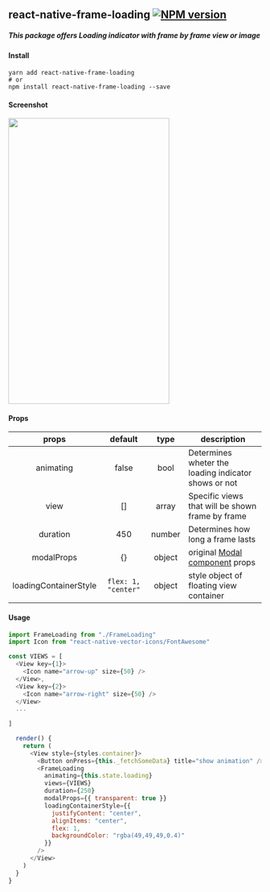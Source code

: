 ## react-native-frame-loading [![NPM version](https://img.shields.io/badge/npm-v0.1.1-blue.svg)](https://www.npmjs.com/package/react-native-frame-loading)

##### This package offers Loading indicator with frame by frame view or image

#### Install 
```
yarn add react-native-frame-loading
# or 
npm install react-native-frame-loading --save
```   

#### Screenshot
<img src="https://raw.githubusercontent.com/heyman333/react-native-frame-loading/master/screenshot.gif" width="320" height="568">

#### Props 
|props     |default|type  |description                                          |
|:--------:|:-----:|:----:|-----------------------------------------------------|
|animating |false  |bool  |Determines wheter the loading indicator shows or not
|view      |[]     |array |Specific views that will be shown frame by frame 
|duration  |450    |number|Determines how long a frame lasts         
|modalProps|{}     |object|original [Modal component](https://facebook.github.io/react-native/docs/modal.html) props          
|loadingContainerStyle|`flex: 1, "center"`|object|style object of floating view container




#### Usage 
```js
import FrameLoading from "./FrameLoading"
import Icon from "react-native-vector-icons/FontAwesome"

const VIEWS = [
  <View key={1}>
    <Icon name="arrow-up" size={50} />
  </View>,
  <View key={2}>
    <Icon name="arrow-right" size={50} />
  </View>
  ...
  
]

  render() {
    return (
      <View style={styles.container}>
        <Button onPress={this._fetchSomeData} title="show animation" />\
        <FrameLoading
          animating={this.state.loading}
          views={VIEWS}
          duration={250}
          modalProps={{ transparent: true }}
          loadingContainerStyle={{
            justifyContent: "center",
            alignItems: "center",
            flex: 1,
            backgroundColor: "rgba(49,49,49,0.4)"
          }}
        />
      </View>
    )
  }
}

```